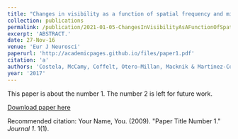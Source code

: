 ```yaml
---
title: "Changes in visibility as a function of spatial frequency and microsaccade occurrence."
collection: publications
permalink: /publication/2021-01-05-ChangesInVisibilityAsAFunctionOfSpatialFrequencyAndMicrosaccade
excerpt: 'ABSTRACT.'
date: 27-Nov-16
venue: 'Eur J Neurosci'
paperurl: 'http://academicpages.github.io/files/paper1.pdf'
citation: 'a'
authors: 'Costela, McCamy, Coffelt, Otero-Millan, Macknik & Martinez-Conde'
year: '2017'
---
```

This paper is about the number 1. The number 2 is left for future work.

[Download paper here](http://academicpages.github.io/files/paper1.pdf)

Recommended citation: Your Name, You. (2009). "Paper Title Number 1." <i>Journal 1</i>. 1(1).
